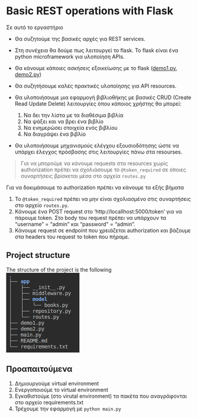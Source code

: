 # Basic REST operations with Flask

Σε  αυτό το εργαστήριο
- Θα συζητούμε της βασικές αρχές για REST services.
- Στη συνέχεια θα δούμε πως λειτουργεί το flask. Το flask είναι ένα python microframework για υλοποίηση APIs.
- Θα κάνουμε κάποιες ασκήσεις εξοικείωσης με το flask ([demo1.py](./lab3/demo1.py), [demo2.py](./lab3/demo2.py))
- Θα συζητήσουμε καλές πρακτικές υλοποίησης για API resources.
- Θα υλοποιήσουμε μια εφαρμογή βιβλιοθήκης με βασικές CRUD (Create Read Update Delete) λειτουργίες όπου κάποιος χρήστης θα μπορεί:
  1. Να δει την λίστα με τα διαθέσιμα βιβλία
  2. Να ψάξει και να βρει ένα βιβλίο
  3. Να ενημερώσει στοιχεία ενός βιβλίου
  4. Να διαγράψει ένα βιβλίο

- Θα υλοποιήσουμε μηχανισμούς ελέγχου εξουσιοδότησης ώστε να υπάρχει έλεγχος πρόσβασης στις λειτουργίες πάνω στα resourses.

> Για να μπορούμε να κάνουμε requests στα resources χωρίς authorization πρέπει να σχολιάσουμε το `@token_required` σε όποιες συναρτήσεις βρίσκεται μέσα στο αρχεία `routes.py`

Για να δοκιμάσουμε το authorization πρέπει να κάνουμε τα εξής βήματα
1. Το `@token_required` πρέπει να μην είναι σχολιασμένο στις συναρτήσεις στο αρχείο `routes.py`.
2. Κάνουμε ένα POST request στο ‘http://locallhost:5000/token’ για να πάρουμε token. Στο body του request πρέπει να υπάρχουν τα “username” = “admin” και “password” = “admin”.
3. Κάνουμε request σε endpoint που χρειάζεται authorization και βάζουμε στα headers του request το token που πήραμε.

## Project structure

The structure of the project is the following  
![alt text](image.png)


## Προαπαιτούμενα

1. Δημιουργούμε virtual environment
2. Ενεργοποιούμε το virtual environment
3. Εγκαθιστούμε (στο virutal environment) τα πακέτα που αναγράφονται στο αρχείο requirements.txt
4. Τρέχουμε την εφαρμογή με `python main.py`
